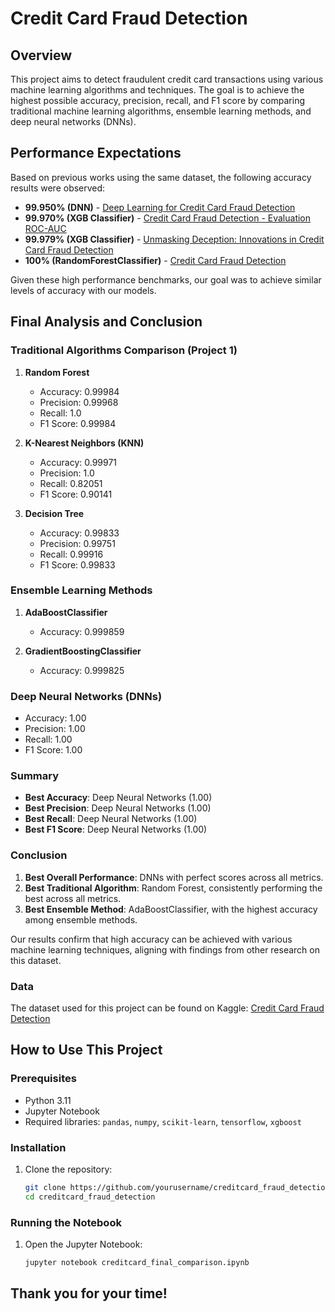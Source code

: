 # Credit Card Fraud Detection

## Overview
This project aims to detect fraudulent credit card transactions using various machine learning algorithms and techniques. The goal is to achieve the highest possible accuracy, precision, recall, and F1 score by comparing traditional machine learning algorithms, ensemble learning methods, and deep neural networks (DNNs).

## Performance Expectations
Based on previous works using the same dataset, the following accuracy results were observed:
- **99.950% (DNN)** - [Deep Learning for Credit Card Fraud Detection](https://www.kaggle.com/code/markkostantine/deep-learning-for-credit-card-fraud-detection)
- **99.970% (XGB Classifier)** - [Credit Card Fraud Detection - Evaluation ROC-AUC](https://www.kaggle.com/code/sachinbatra/credit-card-fraud-detection-evaluation-roc-auc/notebook)
- **99.979% (XGB Classifier)** - [Unmasking Deception: Innovations in Credit Card Fraud Detection](https://www.kaggle.com/code/abdmental01/unmasking-deception-innovations-in-credit-card)
- **100% (RandomForestClassifier)** - [Credit Card Fraud Detection](https://www.kaggle.com/code/jumadouglas/creditcard-23)

Given these high performance benchmarks, our goal was to achieve similar levels of accuracy with our models.

## Final Analysis and Conclusion
### Traditional Algorithms Comparison (Project 1)
1. **Random Forest**
   - Accuracy: 0.99984
   - Precision: 0.99968
   - Recall: 1.0
   - F1 Score: 0.99984

2. **K-Nearest Neighbors (KNN)**
   - Accuracy: 0.99971
   - Precision: 1.0
   - Recall: 0.82051
   - F1 Score: 0.90141

3. **Decision Tree**
   - Accuracy: 0.99833
   - Precision: 0.99751
   - Recall: 0.99916
   - F1 Score: 0.99833

### Ensemble Learning Methods
1. **AdaBoostClassifier**
   - Accuracy: 0.999859

2. **GradientBoostingClassifier**
   - Accuracy: 0.999825

### Deep Neural Networks (DNNs)
- Accuracy: 1.00
- Precision: 1.00
- Recall: 1.00
- F1 Score: 1.00

### Summary
- **Best Accuracy**: Deep Neural Networks (1.00)
- **Best Precision**: Deep Neural Networks (1.00)
- **Best Recall**: Deep Neural Networks (1.00)
- **Best F1 Score**: Deep Neural Networks (1.00)

### Conclusion
1. **Best Overall Performance**: DNNs with perfect scores across all metrics.
2. **Best Traditional Algorithm**: Random Forest, consistently performing the best across all metrics.
3. **Best Ensemble Method**: AdaBoostClassifier, with the highest accuracy among ensemble methods.

Our results confirm that high accuracy can be achieved with various machine learning techniques, aligning with findings from other research on this dataset.

### Data
The dataset used for this project can be found on Kaggle: [Credit Card Fraud Detection](https://www.kaggle.com/mlg-ulb/creditcardfraud)

## How to Use This Project
### Prerequisites
- Python 3.11
- Jupyter Notebook
- Required libraries: `pandas`, `numpy`, `scikit-learn`, `tensorflow`, `xgboost`

### Installation
1. Clone the repository:
   ```bash
   git clone https://github.com/yourusername/creditcard_fraud_detection.git
   cd creditcard_fraud_detection

### Running the Notebook
1. Open the Jupyter Notebook:
   ```bash
   jupyter notebook creditcard_final_comparison.ipynb


## Thank you for your time!

